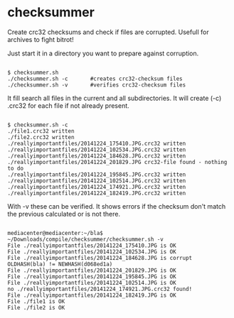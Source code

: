 checksummer
===========

Create crc32 checksums and check if files are corrupted. Usefull for archives to fight bitrot!

Just start it in a directory you want to prepare against corruption. 
<pre><code>
$ checksummer.sh
./checksummer.sh -c       #creates crc32-checksum files
./checksummer.sh -v       #verifies crc32-checksum files
</code></pre>

It fill search all files in the current and all subdirectories. It will create (-c)
.crc32 for each file if not already present. 
<pre><code>
$ checksummer.sh -c
./file1.crc32 written
./file2.crc32 written
./reallyimportantfiles/20141224_175410.JPG.crc32 written
./reallyimportantfiles/20141224_102534.JPG.crc32 written
./reallyimportantfiles/20141224_184628.JPG.crc32 written
./reallyimportantfiles/20141224_201829.JPG crc32-file found - nothing to do
./reallyimportantfiles/20141224_195845.JPG.crc32 written
./reallyimportantfiles/20141224_102514.JPG.crc32 written
./reallyimportantfiles/20141224_174921.JPG.crc32 written
./reallyimportantfiles/20141224_182419.JPG.crc32 written
</code></pre>

With -v these can be verified. It shows errors if the checksum don't match the previous calculated or is not there.
<pre><code>
mediacenter@mediacenter:~/bla$ ~/Downloads/compile/checksummer/checksummer.sh -v
File ./reallyimportantfiles/20141224_175410.JPG is OK
File ./reallyimportantfiles/20141224_102534.JPG is OK
File ./reallyimportantfiles/20141224_184628.JPG is corrupt OLDHASH(bla) != NEWHASH(d068ed1a)
File ./reallyimportantfiles/20141224_201829.JPG is OK
File ./reallyimportantfiles/20141224_195845.JPG is OK
File ./reallyimportantfiles/20141224_102514.JPG is OK
no ./reallyimportantfiles/20141224_174921.JPG.crc32 found!
File ./reallyimportantfiles/20141224_182419.JPG is OK
File ./file1 is OK
File ./file2 is OK
</code></pre>

